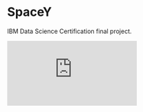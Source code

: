 # SpaceY
IBM Data Science Certification final project.

![Preview](https://github.com/sergio-abu/SpaceY/blob/master/ds-capstone.pdf)
